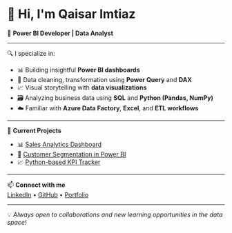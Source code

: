 # 👋 Hi, I'm Qaisar Imtiaz

🎯 **Power BI Developer | Data Analyst**

---

🔍 I specialize in:
- 📊 Building insightful **Power BI dashboards**
- 🧹 Data cleaning, transformation using **Power Query** and **DAX**
- 📈 Visual storytelling with **data visualizations**
- 🗃️ Analyzing business data using **SQL** and **Python (Pandas, NumPy)**
- ☁️ Familiar with **Azure Data Factory**, **Excel**, and **ETL workflows**

---

📁 **Current Projects**  
- 📊 [Sales Analytics Dashboard](#)  
- 📍 [Customer Segmentation in Power BI](#)  
- 📈 [Python-based KPI Tracker](#)

---

📫 **Connect with me**  
[LinkedIn](https://www.linkedin.com/in/qaisar-imtiaz-5a168a15/) • [GitHub](https://github.com/qaskhk) • [Portfolio](https://sites.google.com/view/qaisarimtiaz/)

---

💡 *Always open to collaborations and new learning opportunities in the data space!*
